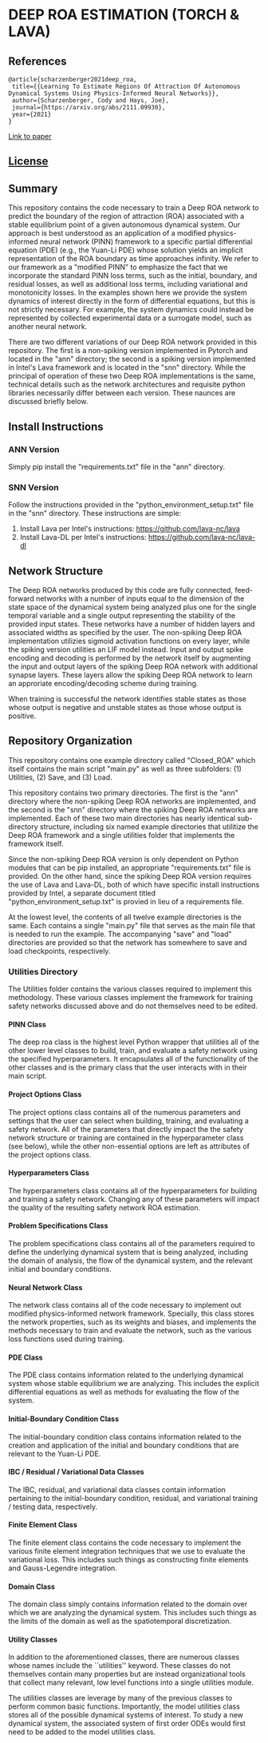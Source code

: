 # DEEP ROA ESTIMATION (TORCH & LAVA)

## References
```
@article{scharzenberger2021deep_roa,
 title={{Learning To Estimate Regions Of Attraction Of Autonomous Dynamical Systems Using Physics-Informed Neural Networks}},
 author={Scharzenberger, Cody and Hays, Joe},
 journal={https://arxiv.org/abs/2111.09930},
 year={2021}
}
```
[Link to paper](https://arxiv.org/abs/2111.09930)

## [License](license.txt)

## Summary
This repository contains the code necessary to train a Deep ROA network to predict the boundary of the region of attraction (ROA) associated with a stable equilibrium point of a given autonomous dynamical system.  Our approach is best understood as an application of a modified physics-informed neural network (PINN) framework to a specific partial differential equation (PDE) (e.g., the Yuan-Li PDE) whose solution yields an implicit representation of the ROA boundary as time approaches infinity.  We refer to our framework as a "modified PINN" to emphasize the fact that we incorporate the standard PINN loss terms, such as the initial, boundary, and residual losses, as well as additional loss terms, including variational and monotonicity losses.  In the examples shown here we provide the system dynamics of interest directly in the form of differential equations, but this is not strictly necessary.  For example, the system dynamics could instead be represented by collected experimental data or a surrogate model, such as another neural network.

There are two different variations of our Deep ROA network provided in this repository.  The first is a non-spiking version implemented in Pytorch and located in the "ann" directory; the second is a spiking version implemented in Intel's Lava framework and is located in the "snn" directory.  While the principal of operation of these two Deep ROA implementations is the same, technical details such as the network architectures and requisite python libraries necessarily differ between each version.  These naunces are discussed briefly below.

## Install Instructions

### ANN Version
Simply pip install the "requirements.txt" file in the "ann" directory.

### SNN Version
Follow the instructions provided in the "python_environment_setup.txt" file in the "snn" directory.  These instructions are simple:

1. Install Lava per Intel's instructions: https://github.com/lava-nc/lava
2. Install Lava-DL per Intel's instructions: https://github.com/lava-nc/lava-dl


## Network Structure
The Deep ROA networks produced by this code are fully connected, feed-forward networks with a number of inputs equal to the dimension of the state space of the dynamical system being analyzed plus one for the single temporal variable and a single output representing the stability of the provided input states.  These networks have a number of hidden layers and associated widths as specified by the user.  The non-spiking Deep ROA implementation utilizies sigmoid activation functions on every layer, while the spiking version utilities an LIF model instead.  Input and output spike encoding and decoding is performed by the network itself by augmenting the input and output layers of the spiking Deep ROA network with additional synapse layers.  These layers allow the spiking Deep ROA network to learn an approriate encoding/decoding scheme during training.

When training is successful the network identifies stable states as those whose output is negative and unstable states as those whose output is positive.


## Repository Organization
This repository contains one example directory called "Closed_ROA" which itself contains the main script "main.py" as well as three subfolders: (1) Utilities, (2) Save, and (3) Load.

This repository contains two primary directories.  The first is the "ann" directory where the non-spiking Deep ROA networks are implemented, and the second is the "snn" directory where the spiking Deep ROA networks are implemented.  Each of these two main directories has nearly identical sub-directory structure, including six named example directories that utilitize the Deep ROA framework and a single utilities folder that implements the framework itself.

Since the non-spiking Deep ROA version is only dependent on Python modules that can be pip installed, an appropriate "requirements.txt" file is provided.  On the other hand, since the spiking Deep ROA version requires the use of Lava and Lava-DL, both of which have specific install instructions provided by Intel, a separate document titled "python_environment_setup.txt" is provied in lieu of a requirements file.

At the lowest level, the contents of all twelve example directories is the same.  Each contains a single "main.py" file that serves as the main file that is needed to run the example.  The accompanying "save" and "load" directories are provided so that the network has somewhere to save and load checkpoints, respectively.


### Utilities Directory
The Utilities folder contains the various classes required to implement this methodology.
These various classes implement the framework for training safety networks discussed above and do not themselves need to be edited. 

#### PINN Class
The deep roa class is the highest level Python wrapper that utilities all of the other lower level classes to build, train, and evaluate a safety network using the specified hyperparameters.  It encapsulates all of the functionality of the other classes and is the primary class that the user interacts with in their main script.

#### Project Options Class
The project options class contains all of the numerous parameters and settings that the user can select when building, training, and evaluating a safety network.  All of the parameters that directly impact the the safety network structure or training are contained in the hyperparameter class (see below), while the other non-essential options are left as attributes of the project options class.

#### Hyperparameters Class
The hyperparameters class contains all of the hyperparameters for building and training a safety network.  Changing any of these parameters will impact the quality of the resulting safety network ROA estimation.

#### Problem Specifications Class
The problem specifications class contains all of the parameters required to define the underlying dynamical system that is being analyzed, including the domain of analysis, the flow of the dynamical system, and the relevant initial and boundary conditions.

#### Neural Network Class
The network class contains all of the code necessary to implement out modified physics-informed network framework.  Specially, this class stores the network properties, such as its weights and biases, and implements the methods necessary to train and evaluate the network, such as the various loss functions used during training. 

#### PDE Class
The PDE class contains information related to the underlying dynamical system whose stable equilibrium we are analyzing.  This includes the explicit differential equations as well as methods for evaluating the flow of the system.

#### Initial-Boundary Condition Class
The initial-boundary condition class contains information related to the creation and application of the initial and boundary conditions that are relevant to the Yuan-Li PDE.

#### IBC / Residual / Variational Data Classes
The IBC, residual, and variational data classes contain information pertaining to the initial-boundary condition, residual, and variational training / testing data, respectively.

#### Finite Element Class
The finite element class contains the code necessary to implement the various finite element integration techniques that we use to evaluate the variational loss.  This includes such things as constructing finite elements and Gauss-Legendre integration.

#### Domain Class
The domain class simply contains information related to the domain over which we are analyzing the dynamical system. This includes such things as the limits of the domain as well as the spatiotemporal discretization. 

#### Utility Classes
In addition to the aforementioned classes, there are numerous classes whose names include the ``utilities'' keyword.  These classes do not themselves contain many properties but are instead organizational tools that collect many relevant, low level functions into a single utilities module.

The utilities classes are leverage by many of the previous classes to perform common basic functions.
Importantly, the model utilities class stores all of the possible dynamical systems of interest.
To study a new dynamical system, the associated system of first order ODEs would first need to be added to the model utilities class.

